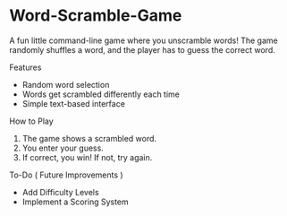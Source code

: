 # Word-Scramble-Game
A fun little command-line game where you unscramble words! The game randomly shuffles a word, and the player has to guess the correct word.

Features
*  Random word selection
*  Words get scrambled differently each time
*  Simple text-based interface

How to Play
1. The game shows a scrambled word.
2. You enter your guess.
3. If correct, you win! If not, try again.

To-Do ( Future Improvements )
- Add Difficulty Levels
- Implement a Scoring System
